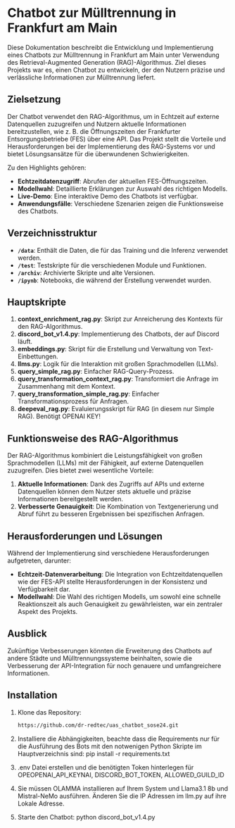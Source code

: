 # Chatbot zur Mülltrennung in Frankfurt am Main

Diese Dokumentation beschreibt die Entwicklung und Implementierung eines Chatbots zur Mülltrennung in Frankfurt am Main unter Verwendung des Retrieval-Augmented Generation (RAG)-Algorithmus. Ziel dieses Projekts war es, einen Chatbot zu entwickeln, der den Nutzern präzise und verlässliche Informationen zur Mülltrennung liefert.

## Zielsetzung

Der Chatbot verwendet den RAG-Algorithmus, um in Echtzeit auf externe Datenquellen zuzugreifen und Nutzern aktuelle Informationen bereitzustellen, wie z. B. die Öffnungszeiten der Frankfurter Entsorgungsbetriebe (FES) über eine API. Das Projekt stellt die Vorteile und Herausforderungen bei der Implementierung des RAG-Systems vor und bietet Lösungsansätze für die überwundenen Schwierigkeiten. 

Zu den Highlights gehören:
- **Echtzeitdatenzugriff**: Abrufen der aktuellen FES-Öffnungszeiten.
- **Modellwahl**: Detaillierte Erklärungen zur Auswahl des richtigen Modells.
- **Live-Demo**: Eine interaktive Demo des Chatbots ist verfügbar.
- **Anwendungsfälle**: Verschiedene Szenarien zeigen die Funktionsweise des Chatbots.

## Verzeichnisstruktur

- **`/data`**: Enthält die Daten, die für das Training und die Inferenz verwendet werden.
- **`/test`**: Testskripte für die verschiedenen Module und Funktionen.
- **`/archiv`**: Archivierte Skripte und alte Versionen.
- **`/ipynb`**: Notebooks, die während der Erstellung verwendet wurden.

## Hauptskripte

1. **context_enrichment_rag.py**: Skript zur Anreicherung des Kontexts für den RAG-Algorithmus.
2. **discord_bot_v1.4.py**: Implementierung des Chatbots, der auf Discord läuft.
3. **embeddings.py**: Skript für die Erstellung und Verwaltung von Text-Einbettungen.
4. **llms.py**: Logik für die Interaktion mit großen Sprachmodellen (LLMs).
5. **query_simple_rag.py**: Einfacher RAG-Query-Prozess.
6. **query_transformation_context_rag.py**: Transformiert die Anfrage im Zusammenhang mit dem Kontext.
7. **query_transformation_simple_rag.py**: Einfacher Transformationsprozess für Anfragen.
8. **deepeval_rag.py**: Evaluierungsskript für RAG (in diesem nur Simple RAG). Benötigt OPENAI KEY!

## Funktionsweise des RAG-Algorithmus

Der RAG-Algorithmus kombiniert die Leistungsfähigkeit von großen Sprachmodellen (LLMs) mit der Fähigkeit, auf externe Datenquellen zuzugreifen. Dies bietet zwei wesentliche Vorteile:
1. **Aktuelle Informationen**: Dank des Zugriffs auf APIs und externe Datenquellen können dem Nutzer stets aktuelle und präzise Informationen bereitgestellt werden.
2. **Verbesserte Genauigkeit**: Die Kombination von Textgenerierung und Abruf führt zu besseren Ergebnissen bei spezifischen Anfragen.

## Herausforderungen und Lösungen

Während der Implementierung sind verschiedene Herausforderungen aufgetreten, darunter:
- **Echtzeit-Datenverarbeitung**: Die Integration von Echtzeitdatenquellen wie der FES-API stellte Herausforderungen in der Konsistenz und Verfügbarkeit dar.
- **Modellwahl**: Die Wahl des richtigen Modells, um sowohl eine schnelle Reaktionszeit als auch Genauigkeit zu gewährleisten, war ein zentraler Aspekt des Projekts.

## Ausblick

Zukünftige Verbesserungen könnten die Erweiterung des Chatbots auf andere Städte und Mülltrennungssysteme beinhalten, sowie die Verbesserung der API-Integration für noch genauere und umfangreichere Informationen.

## Installation

1. Klone das Repository:
   ```bash
   https://github.com/dr-redtec/uas_chatbot_sose24.git

2.	Installiere die Abhängigkeiten, beachte dass die Requirements nur für die Ausführung des Bots mit den notwenigen Python Skripte im Hauptverzeichnis sind:
    pip install -r requirements.txt

3.  .env Datei erstellen und die benötigten Token hinterlegen für OPEOPENAI_API_KEYNAI, DISCORD_BOT_TOKEN, ALLOWED_GUILD_ID

4.  Sie müssen OLAMMA installieren auf Ihrem System und Llama3.1 8b und Mistral-NeMo ausführen. Änderen Sie die IP Adressen im llm.py auf ihre Lokale Adresse.

5.	Starte den Chatbot:
    python discord_bot_v1.4.py
